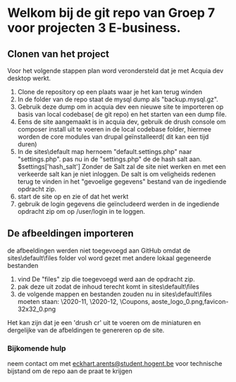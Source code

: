 # Welkom bij de git repo van Groep 7 voor projecten 3 E-business.


## Clonen van het project
Voor het volgende stappen plan word verondersteld dat je met Acquia dev desktop werkt.

 1. Clone de repository op een plaats waar je het kan terug winden
 2. In de  folder van de repo staat de mysql dump als "backup.mysql.gz".
 3. Gebruik deze dump om in acquia dev een nieuwe site te importeren op basis van local codebase( de git repo) en het starten van een dump file.
 4. Eens de site aangemaakt is in acquia dev, gebruik de drush console om composer install uit te voeren in de local codebase folder, hiermee worden de core modules van drupal geïnstalleerd( dit kan een tijd duren)
 5. In de sites\default map hernoem  "default.settings.php" naar "settings.php". pas nu in de "settings.php" de de hash salt aan. $settings['hash_salt']  Zonder de Salt zal de site niet werken en met een verkeerde salt kan je niet inloggen. De salt is om veligheids redenen terug te vinden in het "gevoelige gegevens" bestand van de ingediende opdracht zip.
 6. start de site op en zie of dat het werkt
 7. gebruik de login gegevens die geïncludeerd werden in de ingediende opdracht zip om op /user/login in te loggen.

## De afbeeldingen importeren
de afbeeldingen werden niet toegevoegd aan GitHub omdat de sites\default\files folder vol word gezet met andere lokaal gegeneerde bestanden

 1. vind De "files" zip die toegevoegd werd aan de opdracht zip.
 2. pak deze uit zodat de inhoud terecht komt in sites\default\files 
 3. de volgende mappen en bestanden zouden nu in sites\default\files moeten staan:
    \2020-11, \2020-12, \Coupons, aoste_logo_0.png,favicon-32x32_0.png

Het kan zijn dat je een 'drush cr' uit te voeren om de miniaturen en dergelijke van de afbeldingen te genereren op de site.

### Bijkomende hulp
neem contact om met eckhart.arents@student.hogent.be voor technische bijstand om de repo aan de praat te krijgen